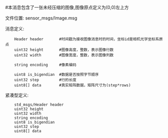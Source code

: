 #本消息包含了一张未经压缩的图像,图像原点定义为(0,0)左上方

文件位置: sensor_msgs/Image.msg

消息定义:

		Header header		#时间戳为接收图像消息时的时间，坐标id是相机光学坐标系原点
		uint32 height		#图像高度，整数，表示图像行数
		uint32 width		#图像宽度，整数，表示图像列数

		string encoding		#像素编码

		uint8 is_bigendian	#数据是否按照字节顺序
		uint32 step			#行的长度
		uint8[] data		#真实矩阵数据，矩阵尺寸为(step*rows)

紧凑型定义:

		std_msgs/Header header
		uint32 height
		uint32 width
		string encoding
		uint8 is_bigendian
		uint32 step
		uint8[] data
